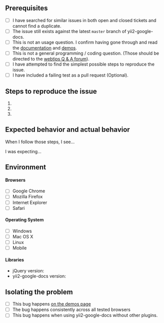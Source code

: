 ## Prerequisites

- [ ] I have searched for similar issues in both open and closed tickets and cannot find a duplicate.
- [ ] The issue still exists against the latest `master` branch of yii2-google-docs.
- [ ] This is not an usage question. I confirm having gone through and read the [documentation](http://demos.krajee.com/google-docs) and [demos](http://demos.krajee.com/google-docs-demo).
- [ ] This is not a general programming / coding question. (Those should be directed to the [webtips Q & A forum](http://webtips.krajee.com/questions)).
- [ ] I have attempted to find the simplest possible steps to reproduce the issue.
- [ ] I have included a failing test as a pull request (Optional).

## Steps to reproduce the issue

1.
2.
3.

## Expected behavior and actual behavior

When I follow those steps, I see...

I was expecting...

## Environment

#### Browsers

- [ ] Google Chrome
- [ ] Mozilla Firefox
- [ ] Internet Explorer
- [ ] Safari

#### Operating System

- [ ] Windows
- [ ] Mac OS X
- [ ] Linux
- [ ] Mobile

#### Libraries

- jQuery version:
- yii2-google-docs version:

## Isolating the problem

- [ ] This bug happens [on the demos page](https://demos.krajee.com/google-docs-demo)
- [ ] The bug happens consistently across all tested browsers
- [ ] This bug happens when using yii2-google-docs without other plugins.